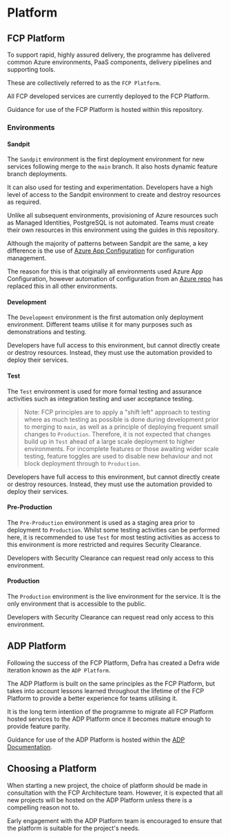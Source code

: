 # Platform

## FCP Platform
To support rapid, highly assured delivery, the programme has delivered common Azure environments, PaaS components, delivery pipelines and supporting tools.

These are collectively referred to as the `FCP Platform`.

All FCP developed services are currently deployed to the FCP Platform.  

Guidance for use of the FCP Platform is hosted within this repository.

### Environments

#### Sandpit
The `Sandpit` environment is the first deployment environment for new services following merge to the `main` branch.  It also hosts dynamic feature branch deployments.

It can also used for testing and experimentation.  Developers have a high level of access to the Sandpit environment to create and destroy resources as required.

Unlike all subsequent environments, provisioning of Azure resources such as Managed Identities, PostgreSQL is not automated.  Teams must create their own resources in this environment using the guides in this repository.

Although the majority of patterns between Sandpit are the same, a key difference is the use of [Azure App Configuration](https://docs.microsoft.com/en-us/azure/azure-app-configuration/overview) for configuration management.

The reason for this is that originally all environments used Azure App Configuration, however automation of configuration from an [Azure repo](https://dev.azure.com/defragovuk/DEFRA-FFC/_git/DEFRA-FFC-PLATFORM) has replaced this in all other environments.

#### Development
The `Development` environment is the first automation only deployment environment.  Different teams utilise it for many purposes such as demonstrations and testing.

Developers have full access to this environment, but cannot directly create or destroy resources.  Instead, they must use the automation provided to deploy their services.

#### Test
The `Test` environment is used for more formal testing and assurance activities such as integration testing and user acceptance testing.

> Note: FCP principles are to apply a "shift left" approach to testing where as much testing as possible is done during development prior to merging to `main`, as well as a principle of deploying frequent small changes to `Production`.
> Therefore, it is not expected that changes build up in `Test` ahead of a large scale deployment to higher environments.  For incomplete features or those awaiting wider scale testing, feature toggles are used to disable new behaviour and not block deployment through to `Production`.

Developers have full access to this environment, but cannot directly create or destroy resources.  Instead, they must use the automation provided to deploy their services.

#### Pre-Production
The `Pre-Production` environment is used as a staging area prior to deployment to `Production`.  Whilst some testing activities can be performed here, it is recommended to use `Test` for most testing activities as access to this environment is more restricted and requires Security Clearance.

Developers with Security Clearance can request read only access to this environment.

#### Production
The `Production` environment is the live environment for the service.  It is the only environment that is accessible to the public.

Developers with Security Clearance can request read only access to this environment.

## ADP Platform
Following the success of the FCP Platform, Defra has created a Defra wide iteration known as the `ADP Platform`.

The ADP Platform is built on the same principles as the FCP Platform, but takes into account lessons learned throughout the lifetime of the FCP Platform to provide a better experience for teams utilising it.

It is the long term intention of the programme to migrate all FCP Platform hosted services to the ADP Platform once it becomes mature enough to provide feature parity.

Guidance for use of the ADP Platform is hosted within the [ADP Documentation](https://defra.github.io/adp-documentation/).

## Choosing a Platform
When starting a new project, the choice of platform should be made in consultation with the FCP Architecture team.  However, it is expected that all new projects will be hosted on the ADP Platform unless there is a compelling reason not to.

Early engagement with the ADP Platform team is encouraged to ensure that the platform is suitable for the project's needs.
